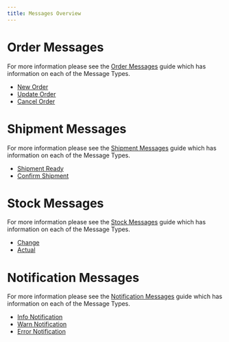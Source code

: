 ```yaml
---
title: Messages Overview
---
```


# Order Messages

For more information please see the [Order Messages](order_messages) guide which has information on each of the Message Types.

* [New Order](order_messages#ordernew)
* [Update Order](order_messages#orderupdated)
* [Cancel Order](order_messages#ordercanceled)

# Shipment Messages

For more information please see the [Shipment Messages](shipment_messages) guide which has information on each of the Message Types.

* [Shipment Ready](shipment_messages#shipmentready)
* [Confirm Shipment](shipment_messages#shipmentconfirm)

<!-- # Payment Messages

For more information please see the [Payment Messages](payment_messages) guide which has information on each of the Message Types.

* [New Payment](payment_messages#new)
* [Capture Payment](payment_messages#capture)
* [Cancel Payment](payment_messages#cancel)
* [Void Payment](payment_messages#void)
 -->

# Stock Messages

For more information please see the [Stock Messages](stock_messages) guide which has information on each of the Message Types.

* [Change](stock_messages#stockchange)
* [Actual](stock_messages#stockactual)

# Notification Messages

For more information please see the [Notification Messages](notification_messages) guide which has information on each of the Message Types.

* [Info Notification](notification_messages#info)
* [Warn Notification](notification_messages#warn)
* [Error Notification](notification_messages#error)
